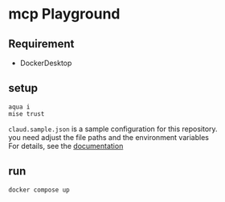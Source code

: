 # mcp Playground
## Requirement
- DockerDesktop

## setup
```
aqua i
mise trust
```

`claud.sample.json` is a sample configuration for this repository.  
you need adjust the file paths and the environment variables  
For details, see the [documentation](https://modelcontextprotocol.io/introduction)

## run
```
docker compose up
```
